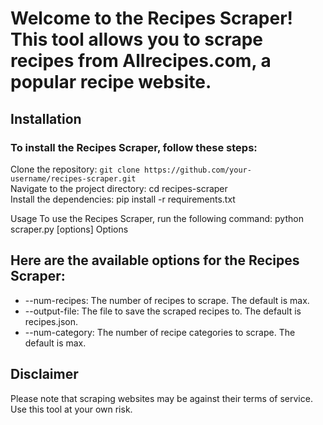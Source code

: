 # Welcome to the Recipes Scraper! This tool allows you to scrape recipes from Allrecipes.com, a popular recipe website.

## Installation
### To install the Recipes Scraper, follow these steps:

Clone the repository: ```git clone https://github.com/your-username/recipes-scraper.git```<br/>
Navigate to the project directory: cd recipes-scraper<br/>
Install the dependencies: pip install -r requirements.txt<br/>

Usage
To use the Recipes Scraper, run the following command:
python scraper.py [options]
Options
## Here are the available options for the Recipes Scraper:
- --num-recipes: The number of recipes to scrape. The default is max.
- --output-file: The file to save the scraped recipes to. The default is recipes.json.
- --num-category: The number of recipe categories to scrape. The default is max.
## Disclaimer
Please note that scraping websites may be against their terms of service. Use this tool at your own risk.
